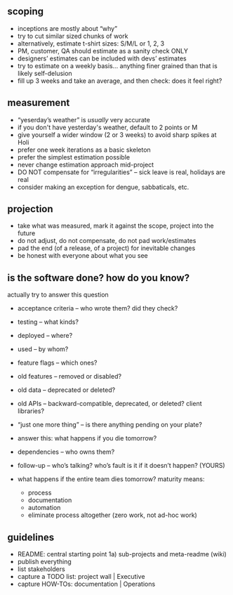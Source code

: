 ## scoping

* inceptions are mostly about “why”
* try to cut similar sized chunks of work
* alternatively, estimate t-shirt sizes: S/M/L or 1, 2, 3
* PM, customer, QA should estimate as a sanity check ONLY
* designers’ estimates can be included with devs’ estimates
* try to estimate on a weekly basis... anything finer grained than that is likely self-delusion
* fill up 3 weeks and take an average, and then check: does it feel right?

## measurement

* “yeserday’s weather” is *usually* very accurate
* if you don't have yesterday's weather, default to 2 points or M
* give yourself a wider window (2 or 3 weeks) to avoid sharp spikes at Holi
* prefer one week iterations as a basic skeleton
* prefer the simplest estimation possible
* never change estimation approach mid-project
* DO NOT compensate for “irregularities” – sick leave is real, holidays are real
* consider making an exception for dengue, sabbaticals, etc.


## projection

* take what was measured, mark it against the scope, project into the future
* do not adjust, do not compensate, do not pad work/estimates
* pad the end (of a release, of a project) for inevitable changes
* be honest with everyone about what you see

## is the software done? how do you know?

actually try to answer this question

* acceptance criteria – who wrote them? did they check?
* testing – what kinds?
* deployed – where?
* used – by whom?
* feature flags – which ones?
* old features – removed or disabled?
* old data – deprecated or deleted?
* old APIs – backward-compatible, deprecated, or deleted? client libraries?
* “just one more thing” – is there anything pending on your plate?
* answer this: what happens if you die tomorrow?

* dependencies – who owns them?
* follow-up – who’s talking? who’s fault is it if it doesn’t happen? (YOURS)
* what happens if the entire team dies tomorrow?
  maturity means:
    * process
    * documentation
    * automation
    * eliminate process altogether (zero work, not ad-hoc work)


## guidelines

* README: central starting point 1a) sub-projects and meta-readme (wiki)
* publish everything
* list stakeholders
* capture a TODO list: project wall | Executive
* capture HOW-TOs: documentation | Operations
